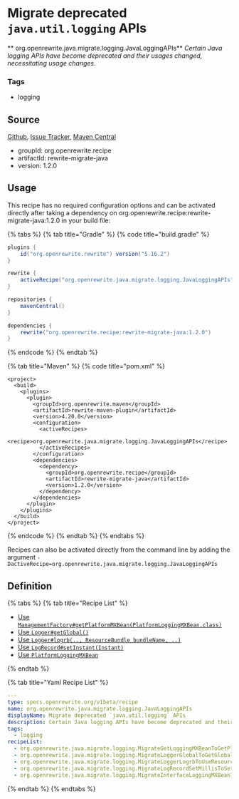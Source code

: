 # Migrate deprecated `java.util.logging` APIs

** org.openrewrite.java.migrate.logging.JavaLoggingAPIs**
_Certain Java logging APIs have become deprecated and their usages changed, necessitating usage changes._

### Tags

* logging

## Source

[Github](https://github.com/openrewrite/rewrite-migrate-java), [Issue Tracker](https://github.com/openrewrite/rewrite-migrate-java/issues), [Maven Central](https://search.maven.org/artifact/org.openrewrite.recipe/rewrite-migrate-java/1.2.0/jar)

* groupId: org.openrewrite.recipe
* artifactId: rewrite-migrate-java
* version: 1.2.0


## Usage

This recipe has no required configuration options and can be activated directly after taking a dependency on org.openrewrite.recipe:rewrite-migrate-java:1.2.0 in your build file:

{% tabs %}
{% tab title="Gradle" %}
{% code title="build.gradle" %}
```groovy
plugins {
    id("org.openrewrite.rewrite") version("5.16.2")
}

rewrite {
    activeRecipe("org.openrewrite.java.migrate.logging.JavaLoggingAPIs")
}

repositories {
    mavenCentral()
}

dependencies {
    rewrite("org.openrewrite.recipe:rewrite-migrate-java:1.2.0")
}
```
{% endcode %}
{% endtab %}

{% tab title="Maven" %}
{% code title="pom.xml" %}
```markup
<project>
  <build>
    <plugins>
      <plugin>
        <groupId>org.openrewrite.maven</groupId>
        <artifactId>rewrite-maven-plugin</artifactId>
        <version>4.20.0</version>
        <configuration>
          <activeRecipes>
            <recipe>org.openrewrite.java.migrate.logging.JavaLoggingAPIs</recipe>
          </activeRecipes>
        </configuration>
        <dependencies>
          <dependency>
            <groupId>org.openrewrite.recipe</groupId>
            <artifactId>rewrite-migrate-java</artifactId>
            <version>1.2.0</version>
          </dependency>
        </dependencies>
      </plugin>
    </plugins>
  </build>
</project>
```
{% endcode %}
{% endtab %}
{% endtabs %}

Recipes can also be activated directly from the command line by adding the argument `-DactiveRecipe=org.openrewrite.java.migrate.logging.JavaLoggingAPIs`

## Definition

{% tabs %}
{% tab title="Recipe List" %}
* [Use `ManagementFactory#getPlatformMXBean(PlatformLoggingMXBean.class)`](../../../java/migrate/logging/migrategetloggingmxbeantogetplatformmxbean.md)
* [Use `Logger#getGlobal()`](../../../java/migrate/logging/migrateloggerglobaltogetglobal.md)
* [Use `Logger#logrb(.., ResourceBundle bundleName, ..)`](../../../java/migrate/logging/migrateloggerlogrbtouseresourcebundle.md)
* [Use `LogRecord#setInstant(Instant)`](../../../java/migrate/logging/migratelogrecordsetmillistosetinstant.md)
* [Use `PlatformLoggingMXBean`](../../../java/migrate/logging/migrateinterfaceloggingmxbeantoplatformloggingmxbean.md)

{% endtab %}

{% tab title="Yaml Recipe List" %}
```yaml
---
type: specs.openrewrite.org/v1beta/recipe
name: org.openrewrite.java.migrate.logging.JavaLoggingAPIs
displayName: Migrate deprecated `java.util.logging` APIs
description: Certain Java logging APIs have become deprecated and their usages changed, necessitating usage changes.
tags:
  - logging
recipeList:
  - org.openrewrite.java.migrate.logging.MigrateGetLoggingMXBeanToGetPlatformMXBean
  - org.openrewrite.java.migrate.logging.MigrateLoggerGlobalToGetGlobal
  - org.openrewrite.java.migrate.logging.MigrateLoggerLogrbToUseResourceBundle
  - org.openrewrite.java.migrate.logging.MigrateLogRecordSetMillisToSetInstant
  - org.openrewrite.java.migrate.logging.MigrateInterfaceLoggingMXBeanToPlatformLoggingMXBean

```
{% endtab %}
{% endtabs %}
